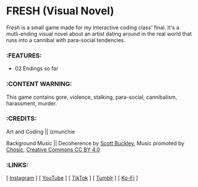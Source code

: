 # FRESH (Visual Novel)
*Fresh* is a small game made for my interactive coding class' final. It's a mutli-ending visual novel about an artist dating around in the real world that runs into a cannibal with para-social tendencies.

### :FEATURES:
* 02 Endings so far

### :CONTENT WARNING:
This game contains gore, violence, stalking, para-social, cannibalism, harassment, murder.

### :CREDITS:
Art and Coding ||   izmunchie

Background Music ||   Decoherence by [Scott Buckley](www.scottbuckley.com.au), Music promoted by [Chosic](https://www.chosic.com/free-music/all/), [Creative Commons CC BY 4.0](https://creativecommons.org/licenses/by/4.0/)

  
### :LINKS:
[ [Instagram](https://www.instagram.com/munchieartz/) ]    [ [YouTube](https://www.youtube.com/@izmunchie) ]    [ [TikTok](https://www.tiktok.com/@izmunchie) ]     [ [Tumblr](https://munchieartz.tumblr.com/) ]    [ [Ko-Fi](https://ko-fi.com/S6S0D14BB) ] 
